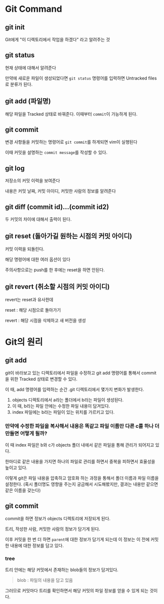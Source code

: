 # Git Command

## git init

Git에게 "이 디렉토리에서 작업을 하겠다" 라고 알려주는 것

## git status

현재 상태에 대해서 알려준다

만약에 새로운 파일이 생성되었다면 `git status` 명령어를 입력하면 Untracked files로 분류가 된다.

## git add (파일명)

해당 파일을 Tracked 상태로 바꿔준다. 이때부터 `commit`이 가능하게 된다.

## git commit

변경 사항들을 커밋하는 명령어로 `git commit`를 하게되면 vim이 실행된다

이때 커밋을 설명하는 `commit message`를 작성할 수 있다.

## git log

저장소의 커밋 이력을 보여준다

내용은 커밋 날짜, 커밋 아이디, 커밋한 사람의 정보를 알려준다

## git diff (commit id)...(commit id2)

두 커밋의 차이에 대해서 출력이 된다.

## git reset (돌아가길 원하는 시점의 커밋 아이디)

커밋 이력을 되돌린다.

해당 명령어에 대한 여러 옵션이 있다

주의사항으로는 push를 한 후에는 reset을 하면 안된다.

## git revert (취소할 시점의 커밋 아이디)

revert는 reset과 유사한데

reset : 해당 시점으로 돌아가기

revert : 해당 시점을 삭제하고 새 버전을 생성

# Git의 원리

## git add

git이 바라보고 있는 디렉토리에서 파일을 수정하고 git add 명령어를 통해서 commit을 위한 Tracked 상태로 변경할 수 있다.

이 때, add 명령어를 입력하는 순간 .git 디렉토리에서 몇가지 변화가 발생한다.

1. objects 디렉토리에서 a라는 폴더에서 b라는 파일이 생성된다.
2. 이 때, b라는 파일 안에는 수정한 파일 내용이 담겨있다.
3. index 파일에는 b라는 파일이 있는 위치를 가르키고 있다.

### 만약에 수정한 파일을 복사해서 내용은 똑같고 파일 이름만 다른 c를 하나 더 만들면 어떻게 될까?

이 때 index 파일은 b와 c가 objects 폴더 내에서 같은 파일을 통해 관리가 되어지고 있다.

한마디로 같은 내용을 가지면 하나의 파일로 관리를 하면서 중복을 피하면서 효율성을 높이고 있다.

이렇게 git은 파일 내용을 압축하고 암호화 하는 과정을 통해서 폴더 이름과 파일 이름을 설정한다.
(혹시 폴더명도 영향을 주는지 궁금해서 시도해봤지만, 결과는 내용만 같으면 같은 이름을 갖는다)

## git commit

commit을 하면 정보가 objects 디렉토리에 저장되게 된다.

트리, 작성한 사람, 커밋한 사람의 정보가 담기게 된다.

이후 커밋을 한 번 더 하면 `parent`에 대한 정보가 담기게 되는데 이 정보는 이 전에 커밋한 내용에 대한 정보를 담고 있다.

### tree

트리 안에는 해당 커밋에서 존재하는 blob들의 정보가 담겨있다.

> blob : 파일의 내용을 담고 있음

그러므로 커밋마다 트리를 확인하면서 해당 커밋의 파일 정보를 얻을 수 있게 되는 것이다.
